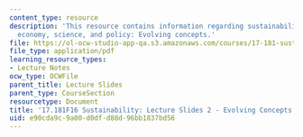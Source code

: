 ```yaml
---
content_type: resource
description: 'This resource contains information regarding sustainability: political
  economy, science, and policy: Evolving concepts.'
file: https://ol-ocw-studio-app-qa.s3.amazonaws.com/courses/17-181-sustainability-political-economy-science-and-policy-fall-2016/e90cda9c9a00d0dfd88d96bb1837bd56_MIT17_181F16_Week2.pdf
file_type: application/pdf
learning_resource_types:
- Lecture Notes
ocw_type: OCWFile
parent_title: Lecture Slides
parent_type: CourseSection
resourcetype: Document
title: '17.181F16 Sustainability: Lecture Slides 2 - Evolving Concepts'
uid: e90cda9c-9a00-d0df-d88d-96bb1837bd56
---
```

